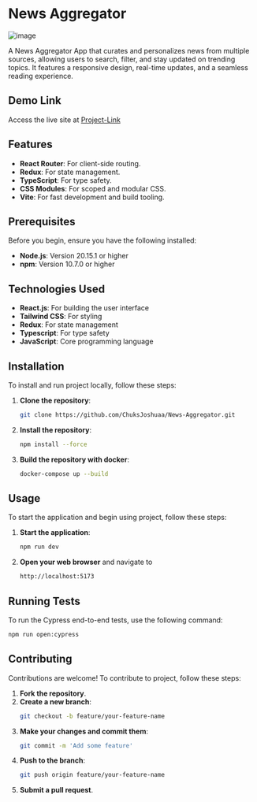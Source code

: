 # News Aggregator

<img src="https://res.cloudinary.com/chuksmbanaso/image/upload/v1739404782/Screenshot_2025-02-12_at_18.05.22_nmz8k0.png" title="Image" alt="image">

A News Aggregator App that curates and personalizes news from multiple sources, allowing users to search, filter, and stay updated on trending topics. It features a responsive design, real-time updates, and a seamless reading experience.

## Demo Link

Access the live site at [Project-Link](https://news-aggregator-ck.netlify.app/)

## Features

- **React Router**: For client-side routing.
- **Redux**: For state management.
- **TypeScript**: For type safety.
- **CSS Modules**: For scoped and modular CSS.
- **Vite**: For fast development and build tooling.

## Prerequisites

Before you begin, ensure you have the following installed:

- **Node.js**: Version 20.15.1 or higher
- **npm**: Version 10.7.0 or higher

## Technologies Used

- **React.js**: For building the user interface
- **Tailwind CSS**: For styling
- **Redux**: For state management
- **Typescript**: For type safety
- **JavaScript**: Core programming language

## Installation

To install and run project locally, follow these steps:

1. **Clone the repository**:

   ```bash
   git clone https://github.com/ChuksJoshuaa/News-Aggregator.git
   ```

2. **Install the repository**:

   ```bash
   npm install --force
   ```

3. **Build the repository with docker**:
   ```bash
   docker-compose up --build
   ```

## Usage

To start the application and begin using project, follow these steps:

1. **Start the application**:
   ```bash
   npm run dev
   ```
2. **Open your web browser** and navigate to
   ```bash
   http://localhost:5173
   ```

## Running Tests

To run the Cypress end-to-end tests, use the following command:

```bash
npm run open:cypress
```

## Contributing

Contributions are welcome! To contribute to project, follow these steps:

1. **Fork the repository**.
2. **Create a new branch**:
   ```bash
   git checkout -b feature/your-feature-name
   ```
3. **Make your changes and commit them**:
   ```bash
   git commit -m 'Add some feature'
   ```
4. **Push to the branch**:
   ```bash
   git push origin feature/your-feature-name
   ```
5. **Submit a pull request**.
